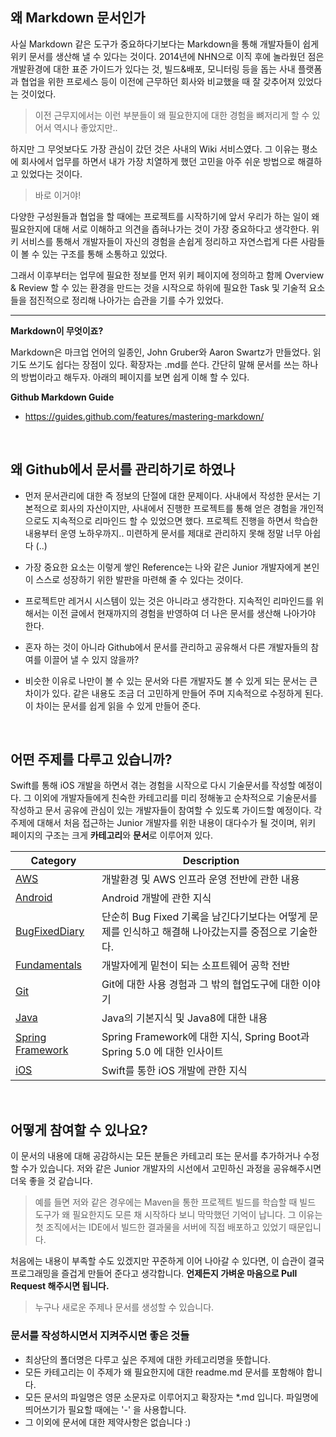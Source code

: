 ## 왜 Markdown 문서인가

사실 Markdown 같은 도구가 중요하다기보다는 Markdown을 통해 개발자들이 쉽게 위키 문서를 생산해 낼 수 있다는 것이다. 2014년에 NHN으로 이직 후에 놀라웠던 점은 개발환경에 대한 표준 가이드가 있다는 것, 빌드&배포, 모니터링 등을 돕는 사내 플랫폼과 협업을 위한 프로세스 등이 이전에 근무하던 회사와 비교했을 때 잘 갖추어져 있었다는 것이었다. 

> 이전 근무지에서는 이런 부분들이 왜 필요한지에 대한 경험을 뼈저리게 할 수 있어서 역시나 좋았지만..

하지만 그 무엇보다도 가장 관심이 갔던 것은 사내의 Wiki 서비스였다. 그 이유는 평소에 회사에서 업무를 하면서 내가 가장 치열하게 했던 고민을 아주 쉬운 방법으로 해결하고 있었다는 것이다.

> 바로 이거야! 

다양한 구성원들과 협업을 할 때에는 프로젝트를 시작하기에 앞서 우리가 하는 일이 왜 필요한지에 대해 서로 이해하고 의견을 좁혀나가는 것이 가장 중요하다고 생각한다. 위키 서비스를 통해서 개발자들이 자신의 경험을 손쉽게 정리하고 자연스럽게 다른 사람들이 볼 수 있는 구조를 통해 소통하고 있었다.

그래서 이후부터는 업무에 필요한 정보를 먼저 위키 페이지에 정의하고 함께 Overview & Review 할 수 있는 환경을 만드는 것을 시작으로 하위에 필요한 Task 및 기술적 요소들을 점진적으로 정리해 나아가는 습관을 기를 수가 있었다.

---

**Markdown이 무엇이죠?**

Markdown은 마크업 언어의 일종인, John Gruber와 Aaron Swartz가 만들었다. 읽기도 쓰기도 쉽다는 장점이 있다. 확장자는 .md를 쓴다. 간단히 말해 문서를 쓰는 하나의 방법이라고 해두자. 아래의 페이지를 보면 쉽게 이해 할 수 있다.

**Github Markdown Guide**
- https://guides.github.com/features/mastering-markdown/

<br>

## 왜 Github에서 문서를 관리하기로 하였나

- 먼저 문서관리에 대한 즉 정보의 단절에 대한 문제이다. 사내에서 작성한 문서는 기본적으로 회사의 자산이지만, 사내에서 진행한 프로젝트를 통해 얻은 경험을 개인적으로도 지속적으로 리마인드 할 수 있었으면 했다. 프로젝트 진행을 하면서 학습한 내용부터 운영 노하우까지.. 미련하게 문서를 제대로 관리하지 못해 정말 너무 아쉽다 (..)

- 가장 중요한 요소는 이렇게 쌓인 Reference는 나와 같은 Junior 개발자에게 본인이 스스로 성장하기 위한 발판을 마련해 줄 수 있다는 것이다.

- 프로젝트만 레거시 시스템이 있는 것은 아니라고 생각한다. 지속적인 리마인드를 위해서는 이전 글에서 현재까지의 경험을 반영하여 더 나은 문서를 생산해 나아가야 한다.

- 혼자 하는 것이 아니라 Github에서 문서를 관리하고 공유해서 다른 개발자들의 참여를 이끌어 낼 수 있지 않을까?

- 비슷한 이유로 나만이 볼 수 있는 문서와 다른 개발자도 볼 수 있게 되는 문서는 큰 차이가 있다. 같은 내용도 조금 더 고민하게 만들어 주며 지속적으로 수정하게 된다. 이 차이는 문서를 쉽게 읽을 수 있게 만들어 준다.

<br>

## 어떤 주제를 다루고 있습니까?

Swift를 통해 iOS 개발을 하면서 겪는 경험을 시작으로 다시 기술문서를 작성할 예정이다. 그 이외에 개발자들에게 친숙한 카테고리를 미리 정해놓고 순차적으로 기술문서를 작성하고 문서 공유에 관심이 있는 개발자들이 참여할 수 있도록 가이드할 예정이다. 각 주제에 대해서 처음 접근하는 Junior 개발자를 위한 내용이 대다수가 될 것이며, 위키 페이지의 구조는 크게 **카테고리**와 **문서**로 이루어져 있다.

| Category | Description |
| --- | --- |
| [AWS](https://github.com/wjdsupj/stunstun-wiki/tree/master/AWS) | 개발환경 및 AWS 인프라 운영 전반에 관한 내용 |
| [Android](https://github.com/wjdsupj/stunstun-wiki/tree/master/Android) | Android 개발에 관한 지식 |
| [BugFixedDiary](https://github.com/wjdsupj/stunstun-wiki/tree/master/BugFixedDiary)| 단순히 Bug Fixed 기록을 남긴다기보다는 어떻게 문제를 인식하고 해결해 나아갔는지를 중점으로 기술한다. |
| [Fundamentals](https://github.com/wjdsupj/stunstun-wiki/tree/master/Fundamentals) | 개발자에게 밑천이 되는 소프트웨어 공학 전반 |
| [Git](https://github.com/wjdsupj/stunstun-wiki/tree/master/Git) | Git에 대한 사용 경험과 그 밖의 협업도구에 대한 이야기 |
| [Java](https://github.com/wjdsupj/stunstun-wiki/tree/master/Java) | Java의 기본지식 및 Java8에 대한 내용 |
| [Spring Framework](https://github.com/wjdsupj/stunstun-wiki/tree/master/Spring) | Spring Framework에 대한 지식, Spring Boot과 Spring 5.0 에 대한 인사이트 |
| [iOS](https://github.com/wjdsupj/stunstun-wiki/tree/master/iOS) | Swift를 통한 iOS 개발에 관한 지식 |

<br>

## 어떻게 참여할 수 있나요?

이 문서의 내용에 대해 공감하시는 모든 분들은 카테고리 또는 문서를 추가하거나 수정할 수가 있습니다. 저와 같은 Junior 개발자의 시선에서 고민하신 과정을 공유해주시면 더욱 좋을 것 같습니다.
> 예를 들면 저와 같은 경우에는 Maven을 통한 프로젝트 빌드를 학습할 때 빌드 도구가 왜 필요한지도 모른 채 시작하다 보니 막막했던 기억이 납니다. 그 이유는 첫 조직에서는 IDE에서 빌드한 결과물을 서버에 직접 배포하고 있었기 때문입니다.

처음에는 내용이 부족할 수도 있겠지만 꾸준하게 이어 나아갈 수 있다면, 이 습관이 결국 프로그래밍을 즐겁게 만들어 준다고 생각합니다. **언제든지 가벼운 마음으로 Pull Request 해주시면 됩니다.**

> 누구나 새로운 주제나 문서를 생성할 수 있습니다.

### 문서를 작성하시면서 지켜주시면 좋은 것들
- 최상단의 폴더명은 다루고 싶은 주제에 대한 카테고리명을 뜻합니다.
- 모든 카테고리는 이 주제가 왜 필요한지에 대한 readme.md 문서를 포함해야 합니다.
- 모든 문서의 파일명은 영문 소문자로 이루어지고 확장자는 *.md 입니다. 파일명에 띄어쓰기가 필요할 때에는 '-' 을 사용합니다.
- 그 이외에 문서에 대한 제약사항은 없습니다 :)

<br>
